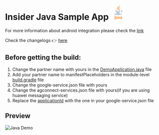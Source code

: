 # Insider Java Sample App <img src="https://github.com/github/explore/raw/main/topics/java/java.png" alt="java" width="50" height="50"/>
For more information about android integration please check the [link](https://academy.useinsider.com/docs/android-integration)

Check the changelogs 👉 [here](https://academy.useinsider.com/docs/android-sdk-changelog)

## Before getting the build:

1. Change the partner name with yours in the [DemoApplication.java](https://github.com/useinsider/Java-Demo/blob/main/app/src/main/java/com/useinsider/insiderjavademo/DemoApplication.java#L22) file
2. Add your partner name to manifestPlaceholders in the module-level [build.gradle](https://github.com/useinsider/Java-Demo/blob/main/app/build.gradle.kts#L23) file
3. Change the google-service.json file with yours
4. Change the agconnect-services.json file with yours(if you are using huawei messaging service)
5. Replace the [applicationId](https://github.com/useinsider/Java-Demo/blob/main/app/build.gradle.kts#L14) with the one in your google-service.json file

## Preview

![Java Demo](https://github.com/user-attachments/assets/d8033362-e8a1-4e12-8003-8923b849f703)





